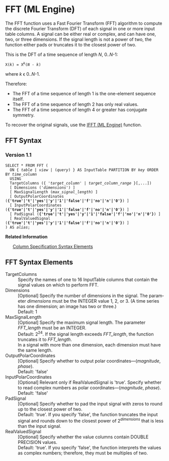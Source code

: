 <div class="nested0" aria-labelledby="ariaid-title1" topicindex="1" topicid="pzv1506526756789" id="pzv1506526756789"><h1 class="title topictitle1" id="ariaid-title1">FFT (ML Engine)</h1><div class="body conbody">
<p class="p">The FFT function uses a Fast Fourier Transform (FFT) algorithm to compute the discrete Fourier Transform (DFT) of each signal in one or more input table columns. A signal can be either real or complex, and can have one, two, or three dimensions. If the signal length is not a power of two, the function either pads or truncates it to the closest power of two.</p><div class="p">This is the DFT of a time sequence of length <var class="keyword varname">N</var>, 0..<var class="keyword varname">N</var>-1:<pre class="pre codeblock" xml:space="preserve"><code>X(<var class="keyword varname">k</var>) = X<span><sup><var class="keyword varname">k</var></sup></span>(<var class="keyword varname">N</var> - <var class="keyword varname">k</var>)</code></pre></div>
<p class="p">where <var class="keyword varname">k</var> ϵ 0..<var class="keyword varname">N</var>-1.</p><div class="p">Therefore:
<ul class="ul" id="pzv1506526756789__ul_g1w_fvz_5x">
<li class="li">The FFT of a time sequence of length 1 is the one-element sequence itself.</li>
<li class="li">The FFT of a time sequence of length 2 has only real values.</li>
<li class="li">The FFT of a time sequence of length 4 or greater has conjugate symmetry.</li></ul></div>
<p class="p">To recover the original signals, use the <a href="aih1558465742964.md#gyt1506528434998">IFFT (ML Engine)</a> function.</p></div><div class="topic reference nested1" aria-labelledby="ariaid-title2" topicindex="2" topicid="ynx1506526968844" xml:lang="en-us" lang="en-us" id="ynx1506526968844">
<h2 class="title topictitle2" id="ariaid-title2">FFT Syntax</h2><div class="body refbody"><div class="section" id="ynx1506526968844__section_N10011_N1000E_N10001">
<h3 class="title sectiontitle">Version 1.1</h3><pre class="pre codeblock" xml:space="preserve"><code>SELECT * FROM FFT (
  <span>ON { <var class="keyword varname">table</var> | <var class="keyword varname">view</var> | (<var class="keyword varname">query</var>) }</span> AS InputTable PARTITION BY <var class="keyword varname">key</var> ORDER BY <var class="keyword varname">time_column</var>
  USING
  TargetColumns ({ '<var class="keyword varname">target_column</var>' | <var class="keyword varname">target_column_range</var> }[,...])
  [ Dimensions ('<var class="keyword varname">dimensions</var>') ]
  [ MaxSignalLength (<var class="keyword varname">max_signal_length</var>) ]
  [ OutputPolarCoordinates (<span><b>{'true'|'t'|'yes'|'y'|'1'|'false'|'f'|'no'|'n'|'0'}</b></span>) ]
  [ InputPolarCoordinates (<span><b>{'true'|'t'|'yes'|'y'|'1'|'false'|'f'|'no'|'n'|'0'}</b></span>) ]
  [ PadSignal (<span><b>{'true'|'t'|'yes'|'y'|'1'|'false'|'f'|'no'|'n'|'0'}</b></span>) ]
  [ RealValuedSignal (<span><b>{'true'|'t'|'yes'|'y'|'1'|'false'|'f'|'no'|'n'|'0'}</b></span>) ]
) AS <var class="keyword varname">alias</var>;</code></pre></div></div><div class="related-links"><div class="linklistheader"><p></p><b>Related Information</b></div>
<ul class="linklist linklist relinfo"><div class="linklistmember"><a href="ndv1557782188375.md">Column Specification Syntax Elements</a></div></ul></div></div><div class="topic reference nested1" aria-labelledby="ariaid-title3" topicindex="3" topicid="erc1506527016517" xml:lang="en-us" lang="en-us" id="erc1506527016517">
<h2 class="title topictitle2" id="ariaid-title3">FFT Syntax Elements</h2><div class="body refbody"><div class="section" id="erc1506527016517__section_N10011_N1000E_N10001"><dl class="dl parml"><dt class="dt pt dlterm">TargetColumns</dt><dd class="dd pd">Specify the names of one to 16 InputTable columns that contain the signal values on which to perform FFT.</dd><dt class="dt pt dlterm">Dimensions</dt><dd class="dd pd">[Optional] Specify the number of dimensions in the signal. The parameter <var class="keyword varname">dimensions</var> must be the INTEGER value 1, 2, or 3. (A time series has one dimension; an image has two or three.)</dd><dd class="dd pd ddexpand">Default: 1</dd><dt class="dt pt dlterm">MaxSignalLength</dt><dd class="dd pd">[Optional] Specify the maximum signal length. The parameter <var class="keyword varname">FFT_length</var> must be an INTEGER.</dd><dd class="dd pd ddexpand">Default: 2<span><sup>24</sup></span>. If the signal length exceeds <var class="keyword varname">FFT_length</var>, the function truncates it to <var class="keyword varname">FFT_length</var>.</dd><dd class="dd pd ddexpand">In a signal with more than one dimension, each dimension must have the same length.</dd><dt class="dt pt dlterm">OutputPolarCoordinates</dt><dd class="dd pd">[Optional] Specify whether to output polar coordinates—(<var class="keyword varname">magnitude</var>, <var class="keyword varname">phase</var>).</dd><dd class="dd pd ddexpand">Default: 'false'</dd><dt class="dt pt dlterm">InputPolarCoordinates</dt><dd class="dd pd">[Optional] Relevant only if RealValuedSignal is 'true'. Specify whether to read complex numbers as polar coordinates—(<var class="keyword varname">magnitude</var>, <var class="keyword varname">phase</var>).</dd><dd class="dd pd ddexpand">Default: 'false'</dd><dt class="dt pt dlterm">PadSignal</dt><dd class="dd pd">[Optional] Specify whether to pad the input signal with zeros to round up to the closest power of two.</dd><dd class="dd pd ddexpand">Default: 'true'. If you specify 'false', the function truncates the input signal and rounds down to the closest power of 2<span><sup><var class="keyword varname">dimensions</var></sup></span> that is less than the input signal.</dd><dt class="dt pt dlterm">RealValuedSignal</dt><dd class="dd pd">[Optional] Specify whether the value columns contain DOUBLE PRECISION values.</dd><dd class="dd pd ddexpand">Default: 'true'. If you specify 'false', the function interprets the values as complex numbers; therefore, they must be multiples of two.</dd></dl></div></div></div></div>
